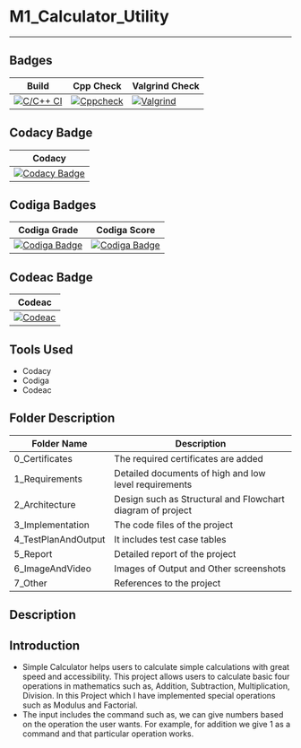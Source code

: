 # M1_Calculator_Utility
-----------------------------------------------------------------------------------------------------------------------------------------------------------------------------------

Badges
-----------------------------------------------------------------------------------------------------------------------------------------------------------------------------------

| Build | Cpp Check | Valgrind Check |
|-------|-----------|----------------|
| [![C/C++ CI](https://github.com/AmolKulkarni00/M1_Calculator_Utility/actions/workflows/c-cpp.yml/badge.svg)](https://github.com/AmolKulkarni00/M1_Calculator_Utility/actions/workflows/c-cpp.yml) | [![Cppcheck](https://github.com/AmolKulkarni00/M1_Calculator_Utility/actions/workflows/static.yml/badge.svg)](https://github.com/AmolKulkarni00/M1_Calculator_Utility/actions/workflows/static.yml) | [![Valgrind](https://github.com/AmolKulkarni00/M1_Calculator_Utility/actions/workflows/Dynamic-test.yml/badge.svg)](https://github.com/AmolKulkarni00/M1_Calculator_Utility/actions/workflows/Dynamic-test.yml) |

Codacy Badge
-----------------------------------------------------------------------------------------------------------------------------------------------------------------------------------

| Codacy |
|--------|
| [![Codacy Badge](https://app.codacy.com/project/badge/Grade/46001cfbe44e4c29a9c9c21e15ea3bad)](https://www.codacy.com/gh/AmolKulkarni00/M1_Calculator_Utility/dashboard?utm_source=github.com&amp;utm_medium=referral&amp;utm_content=AmolKulkarni00/M1_Calculator_Utility&amp;utm_campaign=Badge_Grade) |

Codiga Badges
-----------------------------------------------------------------------------------------------------------------------------------------------------------------------------------

| Codiga Grade | Codiga Score | 
|--------------|--------------|
| [![Codiga Badge](https://api.codiga.io/project/31063/status/svg)](https://app.codiga.io/public/project/31063/M1_Calculator_Utility/dashboard) | [![Codiga Badge](https://api.codiga.io/project/31063/score/svg)](https://app.codiga.io/public/user/github/AmolKulkarni00) | 

Codeac Badge
----------------------------------------------------------------------------------------------------------------------------------------------------------------------------------- 

| Codeac |
|--------|
| [![Codeac](https://static.codeac.io/badges/2-455846207.svg "Codeac")](https://app.codeac.io/github/AmolKulkarni00/M1_Calculator_Utility) |

Tools Used
----------------------------------------------------------------------------------------------------------------------------------------------------------------------------------- 

* Codacy
* Codiga
* Codeac

Folder Description
-----------------------------------------------------------------------------------------------------------------------------------------------------------------------------------

| Folder Name | Description |
|-------------|-------------| 
| 0_Certificates | The required certificates are added | 
| 1_Requirements | Detailed documents of high and low level requirements |
| 2_Architecture | Design such as Structural and Flowchart diagram of project |
| 3_Implementation | The code files of the project |
| 4_TestPlanAndOutput | It includes test case tables |
| 5_Report | Detailed report of the project |
| 6_ImageAndVideo | Images of Output and Other screenshots |
| 7_Other | References to the project | 

Description
-----------------------------------------------------------------------------------------------------------------------------------------------------------------------------------
Introduction
-----------------------------------------------------------------------------------------------------------------------------------------------------------------------------------
* Simple Calculator helps users to calculate simple calculations with great speed and accessibility. This project allows users to calculate basic four operations in mathematics such as, Addition, Subtraction, Multiplication, Division. In this Project which I have implemented special operations such as Modulus and Factorial.
* The input includes the command such as, we can give numbers based on the operation the user wants. For example, for addition we give 1 as a command and that particular operation works. 



